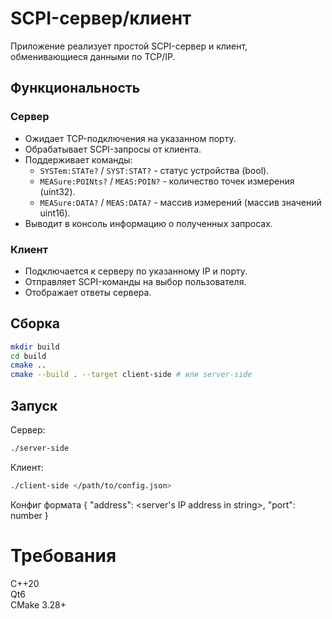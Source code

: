 # SCPI-сервер/клиент

Приложение реализует простой SCPI-сервер и клиент, обменивающиеся данными по TCP/IP.

## Функциональность

### Сервер
- Ожидает TCP-подключения на указанном порту.
- Обрабатывает SCPI-запросы от клиента.
- Поддерживает команды:
    - `SYSTem:STATe?` / `SYST:STAT?` - статус устройства (bool).
    - `MEASure:POINts?` / `MEAS:POIN?` - количество точек измерения (uint32).
    - `MEASure:DATA?` / `MEAS:DATA?` - массив измерений (массив значений uint16).
- Выводит в консоль информацию о полученных запросах.

### Клиент
- Подключается к серверу по указанному IP и порту.
- Отправляет SCPI-команды на выбор пользователя.
- Отображает ответы сервера.

## Сборка

```bash
mkdir build
cd build
cmake ..
cmake --build . --target client-side # или server-side
```

## Запуск
Сервер:
```bash
./server-side
```

Клиент:
```bash
./client-side </path/to/config.json>
```


Конфиг формата {
"address": <server's IP address in string>,
"port": number
}


# Требования

C++20\
Qt6\
CMake 3.28+